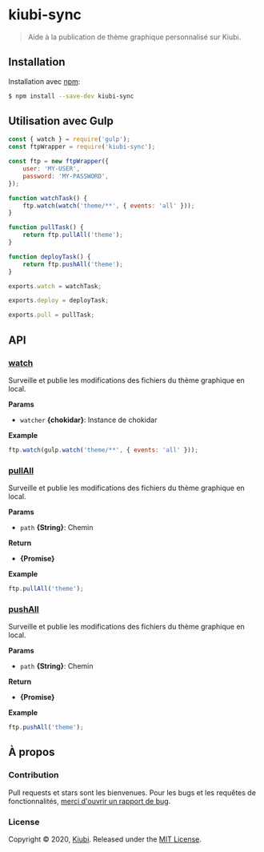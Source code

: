 # kiubi-sync

> Aide à la publication de thème graphique personnalisé sur Kiubi.

## Installation

Installation avec [npm](https://www.npmjs.com/):

```sh
$ npm install --save-dev kiubi-sync
```

## Utilisation avec Gulp

```js
const { watch } = require('gulp');
const ftpWrapper = require('kiubi-sync');

const ftp = new ftpWrapper({
	user: 'MY-USER',
	password: 'MY-PASSWORD',
});

function watchTask() {
	ftp.watch(watch('theme/**', { events: 'all' }));
}

function pullTask() {
	return ftp.pullAll('theme');
}

function deployTask() {
	return ftp.pushAll('theme');
}

exports.watch = watchTask;

exports.deploy = deployTask;

exports.pull = pullTask;
```

## API

### [watch](index.js#L163)

Surveille et publie les modifications des fichiers du thème graphique en local.

**Params**

* `watcher` **{chokidar}**: Instance de chokidar

**Example**

```js
ftp.watch(gulp.watch('theme/**', { events: 'all' }));
```

### [pullAll](index.js#L180)

Surveille et publie les modifications des fichiers du thème graphique en local.

**Params**

* `path` **{String}**: Chemin

**Return**

* **{Promise<void>}**

**Example**

```js
ftp.pullAll('theme');
```

### [pushAll](index.js#L192)

Surveille et publie les modifications des fichiers du thème graphique en local.

**Params**

* `path` **{String}**: Chemin

**Return**

* **{Promise<void>}**

**Example**

```js
ftp.pushAll('theme');
```

## À propos

### Contribution

Pull requests et stars sont les bienvenues. Pour les bugs et les requêtes de fonctionnalités, [merci d'ouvrir un rapport de bug](../../issues/new).

### License

Copyright © 2020, [Kiubi](https://www.kiubi.com).
Released under the [MIT License](LICENSE).
